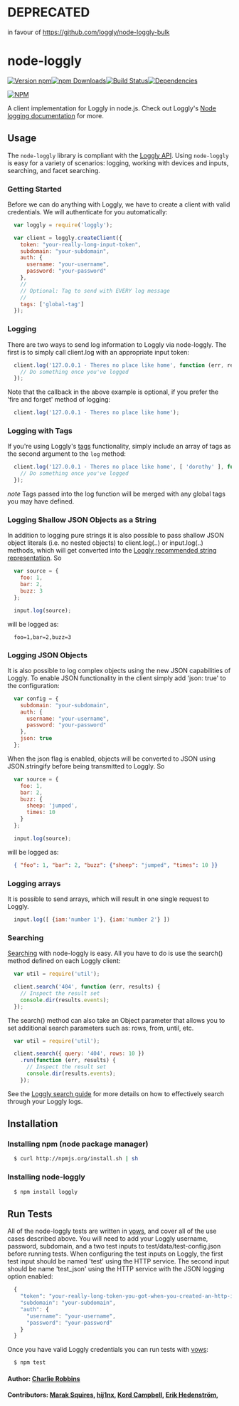 # DEPRECATED

in favour of https://github.com/loggly/node-loggly-bulk

# node-loggly

[![Version npm](https://img.shields.io/npm/v/loggly.svg?style=flat-square)](https://www.npmjs.com/package/loggly)[![npm Downloads](https://img.shields.io/npm/dm/loggly.svg?style=flat-square)](https://www.npmjs.com/package/loggly)[![Build Status](https://img.shields.io/travis/winstonjs/node-loggly/master.svg?style=flat-square)](https://travis-ci.org/winstonjs/node-loggly)[![Dependencies](https://img.shields.io/david/winstonjs/node-loggly.svg?style=flat-square)](https://david-dm.org/winstonjs/node-loggly)

[![NPM](https://nodei.co/npm/loggly.png?downloads=true&downloadRank=true)](https://nodei.co/npm/loggly/)

A client implementation for Loggly in node.js. Check out Loggly's [Node logging documentation](https://www.loggly.com/docs/nodejs-logs/) for more.

## Usage

The `node-loggly` library is compliant with the [Loggly API][api]. Using `node-loggly` is easy for a variety of scenarios: logging, working with devices and inputs, searching, and facet searching.

### Getting Started
Before we can do anything with Loggly, we have to create a client with valid credentials. We will authenticate for you automatically:

``` js
  var loggly = require('loggly');

  var client = loggly.createClient({
    token: "your-really-long-input-token",
    subdomain: "your-subdomain",
    auth: {
      username: "your-username",
      password: "your-password"
    },
    //
    // Optional: Tag to send with EVERY log message
    //
    tags: ['global-tag']
  });
```

### Logging
There are two ways to send log information to Loggly via node-loggly. The first is to simply call client.log with an appropriate input token:

``` js
  client.log('127.0.0.1 - Theres no place like home', function (err, result) {
    // Do something once you've logged
  });
```

Note that the callback in the above example is optional, if you prefer the 'fire and forget' method of logging:

``` js
  client.log('127.0.0.1 - Theres no place like home');
```

### Logging with Tags

If you're using Loggly's [tags](https://www.loggly.com/docs/tags/) functionality, simply include an array of tags as the second argument to the `log` method:

``` js
  client.log('127.0.0.1 - Theres no place like home', [ 'dorothy' ], function (err, result) {
    // Do something once you've logged
  });
```

*note* Tags passed into the log function will be merged with any global tags you may have defined.


### Logging Shallow JSON Objects as a String
In addition to logging pure strings it is also possible to pass shallow JSON object literals (i.e. no nested objects) to client.log(..) or input.log(..) methods, which will get converted into the [Loggly recommended string representation][sending-data]. So

``` js
  var source = {
    foo: 1,
    bar: 2,
    buzz: 3
  };

  input.log(source);
```

will be logged as:

```
  foo=1,bar=2,buzz=3
```

### Logging JSON Objects
It is also possible to log complex objects using the new JSON capabilities of Loggly. To enable JSON functionality in the client simply add 'json: true' to the configuration:

``` js
  var config = {
    subdomain: "your-subdomain",
    auth: {
      username: "your-username",
      password: "your-password"
    },
    json: true
  };
```

When the json flag is enabled, objects will be converted to JSON using JSON.stringify before being transmitted to Loggly. So

``` js
  var source = {
    foo: 1,
    bar: 2,
    buzz: {
      sheep: 'jumped',
      times: 10
    }
  };

  input.log(source);
```

will be logged as:

``` json
  { "foo": 1, "bar": 2, "buzz": {"sheep": "jumped", "times": 10 }}
```

### Logging arrays
It is possible to send arrays, which will result in one single request to Loggly.

``` js
  input.log([ {iam:'number 1'}, {iam:'number 2'} ])
```

### Searching
[Searching][search-api] with node-loggly is easy. All you have to do is use the search() method defined on each Loggly client:

``` js
  var util = require('util');

  client.search('404', function (err, results) {
    // Inspect the result set
    console.dir(results.events);
  });
```

The search() method can also take an Object parameter that allows you to set additional search parameters such as: rows, from, until, etc.

``` js
  var util = require('util');

  client.search({ query: '404', rows: 10 })
    .run(function (err, results) {
      // Inspect the result set
      console.dir(results.events);
    });
```

See the [Loggly search guide][search] for more details on how to effectively search through your Loggly logs.

## Installation

### Installing npm (node package manager)
``` bash
  $ curl http://npmjs.org/install.sh | sh
```

### Installing node-loggly
``` bash
  $ npm install loggly
```

## Run Tests
All of the node-loggly tests are written in [vows][vows], and cover all of the use cases described above. You will need to add your Loggly username, password, subdomain, and a two test inputs to test/data/test-config.json before running tests. When configuring the test inputs on Loggly, the first test input should be named 'test' using the HTTP service. The second input should be name 'test_json' using the HTTP service with the JSON logging option enabled:

``` js
  {
    "token": "your-really-long-token-you-got-when-you-created-an-http-input",
    "subdomain": "your-subdomain",
    "auth": {
      "username": "your-username",
      "password": "your-password"
    }
  }
```

Once you have valid Loggly credentials you can run tests with [vows][vows]:

``` bash
  $ npm test
```

#### Author: [Charlie Robbins](http://www.github.com/indexzero)
#### Contributors: [Marak Squires](http://github.com/marak), [hij1nx](http://github.com/hij1nx), [Kord Campbell](http://loggly.com), [Erik Hedenström](http://github.com/ehedenst),

[api]: http://www.loggly.com/docs/api-overview/
[sending-data]: http://www.loggly.com/docs/api-sending-data/
[search-api]: http://www.loggly.com/docs/api-retrieving-data/
[search]: http://www.loggly.com/docs/search-overview/
[vows]: http://vowsjs.org
